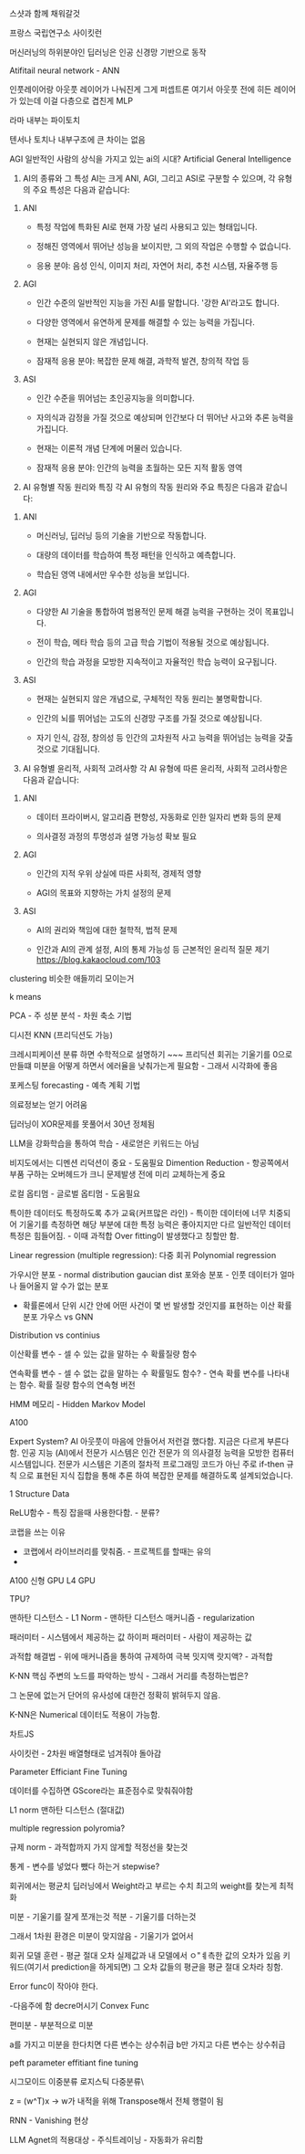 스샷과 함께 채워갈것

프랑스 국립연구소 사이킷런

머신러닝의 하위분야인 딥러닝은 인공 신경망 기반으로 동작

Atifitail neural network - ANN

인풋레이어랑 아웃풋 레이어가 나눠진게 그게 퍼셉트론
여기서 아웃풋 전에 히든 레이어가 있는데 이걸 다층으로 겹친게 MLP

라마 내부는 파이토치

텐서나 토치나 내부구조에 큰 차이는 없음

AGI 일반적인 사람의 상식을 가지고 있는 ai의 시대?
Artificial General Intelligence

1. AI의 종류와 그 특성
AI는 크게 ANI, AGI, 그리고 ASI로 구분할 수 있으며, 각 유형의 주요 특성은 다음과 같습니다:

 

1) ANI

   - 특정 작업에 특화된 AI로 현재 가장 널리 사용되고 있는 형태입니다.

   - 정해진 영역에서 뛰어난 성능을 보이지만, 그 외의 작업은 수행할 수 없습니다.

   - 응용 분야: 음성 인식, 이미지 처리, 자연어 처리, 추천 시스템, 자율주행 등

 

2) AGI

   - 인간 수준의 일반적인 지능을 가진 AI를 말합니다. '강한 AI'라고도 합니다.

   - 다양한 영역에서 유연하게 문제를 해결할 수 있는 능력을 가집니다.

   - 현재는 실현되지 않은 개념입니다.

   - 잠재적 응용 분야: 복잡한 문제 해결, 과학적 발견, 창의적 작업 등

 

3) ASI

   - 인간 수준을 뛰어넘는 초인공지능을 의미합니다.

   - 자의식과 감정을 가질 것으로 예상되며 인간보다 더 뛰어난 사고와 추론 능력을 가집니다.

   - 현재는 이론적 개념 단계에 머물러 있습니다.

   - 잠재적 응용 분야: 인간의 능력을 초월하는 모든 지적 활동 영역

 

2. AI 유형별 작동 원리와 특징
각 AI 유형의 작동 원리와 주요 특징은 다음과 같습니다:

 

1) ANI

   - 머신러닝, 딥러닝 등의 기술을 기반으로 작동합니다.

   - 대량의 데이터를 학습하여 특정 패턴을 인식하고 예측합니다.

   - 학습된 영역 내에서만 우수한 성능을 보입니다.

 

2) AGI

   - 다양한 AI 기술을 통합하여 범용적인 문제 해결 능력을 구현하는 것이 목표입니다.

   - 전이 학습, 메타 학습 등의 고급 학습 기법이 적용될 것으로 예상됩니다.

   - 인간의 학습 과정을 모방한 지속적이고 자율적인 학습 능력이 요구됩니다.

 

3) ASI

   - 현재는 실현되지 않은 개념으로, 구체적인 작동 원리는 불명확합니다.

   - 인간의 뇌를 뛰어넘는 고도의 신경망 구조를 가질 것으로 예상됩니다.

   - 자기 인식, 감정, 창의성 등 인간의 고차원적 사고 능력을 뛰어넘는 능력을 갖출 것으로 기대됩니다.

 

3. AI 유형별 윤리적, 사회적 고려사항
각 AI 유형에 따른 윤리적, 사회적 고려사항은 다음과 같습니다:

1) ANI
   - 데이터 프라이버시, 알고리즘 편향성, 자동화로 인한 일자리 변화 등의 문제

   - 의사결정 과정의 투명성과 설명 가능성 확보 필요

2) AGI
   - 인간의 지적 우위 상실에 따른 사회적, 경제적 영향

   - AGI의 목표와 지향하는 가치 설정의 문제

3) ASI
   - AI의 권리와 책임에 대한 철학적, 법적 문제

   - 인간과 AI의 관계 설정, AI의 통제 가능성 등 근본적인 윤리적 질문 제기
https://blog.kakaocloud.com/103

clustering 비슷한 애들끼리 모이는거

k means

PCA - 주 성분 분석 - 차원 축소 기법

디시전
KNN (프리딕션도 가능)

크레시피케이션 분류 하면 수학적으로 설명하기 ~~~
프리딕션 회귀는 기울기를 0으로 만들떄 미분을 어떻게 하면서 에러율을 낮춰가는게 필요함 - 그래서 시각화에 좋음

포케스팅 forecasting - 예측 계획 기법

의료정보는 얻기 어려움

딥러닝이 XOR문제를 못풀어서 30년 정체됨

LLM을 강화학습을 통하여 학습 - 새로얻은 키워드는 아님

비지도에서는 디멘션 리덕션이 중요 - 도움필요
Dimention Reduction - 항공쪽에서 부품 구하는 오버헤드가 크니 문제발생 전에 미리 교체하는게 중요

로컬 옵티멈 - 글로벌 옵티멈 - 도움필요

특이한 데이터도 특정하도록 추가 교육(커프많은 라인) - 특이한 데이터에 너무 치중되어 기울기를 측정하면 해당 부분에 대한 특정 능력은 좋아지지만 다르 일반적인 데이터 특정은 힘들어짐. - 이때 과적합 Over fitting이 발생했다고 칭할만 함.

Linear regression (multiple regression): 다중 회귀
Polynomial regression

가우시안 분포 - normal distribution
gaucian dist
포와송 분포 - 인풋 데이터가 얼마나 들어올지 알 수가 없는 분포
- 확률론에서 단위 시간 안에 어떤 사건이 몇 번 발생할 것인지를 표현하는 이산 확률 분포
가우스 vs GNN

Distribution vs continius



이산확률 변수 - 셀 수 있는 값을 말하는 수
확률질량 함수

연속확률 변수 - 셀 수 없는 값을 말하는 수 
확률밀도 함수? - 연속 확률 변수를 나타내는 함수. 확률 질량 함수의 연속형 버전

HMM 메모리 - Hidden Markov Model

A100

Expert System?
AI 아웃풋이 마음에 안들어서 저런걸 했다함. 지금은 다르게 부른다함.
인공 지능 (AI)에서 전문가 시스템은 인간 전문가 의 의사결정 능력을 모방한 컴퓨터 시스템입니다. 전문가 시스템은 기존의 절차적 프로그래밍 코드가 아닌 주로 if-then 규칙 으로 표현된 지식 집합을 통해 추론 하여 복잡한 문제를 해결하도록 설계되었습니다.

1 Structure Data

ReLU함수 - 특징 잡을때 사용한다함. - 분류?

코랩을 쓰는 이유
- 코랩에서 라이브러리를 맞춰줌. - 프로젝트를 할때는 유의
- 

A100 신형 GPU
L4 GPU

TPU?

맨하탄 디스턴스 - L1 Norm - 맨하탄 디스턴스 매커니즘 - regularization

패러미터 - 시스템에서 제공하는 값
하이퍼 패러미터 - 사람이 제공하는 값

과적합 해결법 - 위에 매커니즘을 통하여 규제하여 극복
밋지액 랏지액? - 과적합

K-NN 핵심
주변의 노드를 파악하는 방식 - 그래서 거리를 측정하는법은?

그 논문에 없는거
단어의 유사성에 대한건 정확히 밝혀두지 않음.

K-NN은 Numerical 데이터도 적용이 가능함.

차트JS

사이킷런 - 2차원 배열형태로 넘겨줘야 돌아감

Parameter Efficiant Fine Tuning

데이터를 수집하면 GScore라는 표준점수로 맞춰줘야함

L1 norm 맨하탄 디스턴스 (절대값)

multiple regression
polyromia?

규제 norm - 과적합까지 가지 않게할 적정선을 찾는것

통계 - 변수를 넣었다 뺐다 하는거 stepwise?

회귀에서는 평균치
딥러닝에서 Weight라고 부르는 수치
최고의 weight를 찾는게 최적화

미분 - 기울기를 잘게 쪼개는것
적분 - 기울기를 더하는것

그래서 1차원 환경은 미분이 맞지않음 - 기울기가 없어서 

회귀 모델 훈련 - 평균 절대 오차
실제값과 내 모델에서 ㅇ"ㅖ측한 값의 오차가 있음
키워드(여기서 prediction을 하게되면)
그 오차 값들의 평균을 평균 절대 오차라 칭함.

Error func이 작아야 한다.

-다음주에 함
decre머시기
Convex Func

편미분 - 부분적으로 미분

a를 가지고 미분을 한다치면 다른 변수는 상수취급
b만 가지고 다른 변수는 상수취급

peft parameter effitiant fine tuning

시그모이드 이중분류
로지스틱 다중분류\

z = (w^T)x -> w가 내적을 위해 Transpose해서 전체 행렬이 됨

RNN - Vanishing 현상

LLM Agnet의 적용대상 - 주식트레이닝 - 자동화가 유리함